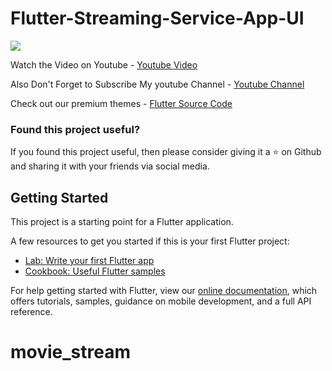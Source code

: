 # Flutter-Streaming-Service-App-UI

![](assets/images/preview.png)

Watch the Video on Youtube - [Youtube Video](https://youtu.be/ivHoUxoyIQw)

Also Don't Forget to Subscribe My youtube Channel - [Youtube Channel](https://www.youtube.com/channel/UC9dwxEAvy-zCMAS7rdox46w)

Check out our premium themes - [Flutter Source Code](http://fluttersourcecode.com)

### Found this project useful?

If you found this project useful, then please consider giving it a :star: on Github and sharing it with your friends via social media.

## Getting Started

This project is a starting point for a Flutter application.

A few resources to get you started if this is your first Flutter project:

- [Lab: Write your first Flutter app](https://flutter.io/docs/get-started/codelab)
- [Cookbook: Useful Flutter samples](https://flutter.io/docs/cookbook)

For help getting started with Flutter, view our 
[online documentation](https://flutter.io/docs), which offers tutorials, 
samples, guidance on mobile development, and a full API reference.
# movie_stream
